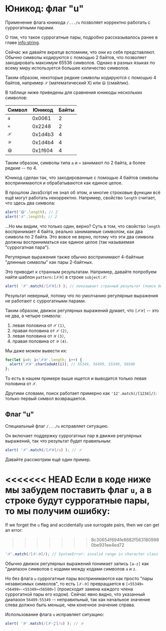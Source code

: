 
# Юникод: флаг "u"

Применение флага юникода `/.../u` позволяет корректно работать с суррогатными парами.

О том, что такое суррогатные пары, подробно рассказывалось ранее в главе <info:string>.

Сейчас же давайте вкратце вспомним, что они из себя представляют. Обычно символы кодируются с помощью 2 байтов, что позволяет закодировать максимум 65536 символов. Однако в разных языках по всему миру используется большее количество символов.

Таким образом, некоторые редкие символы кодируются с помощью 4 байтов, например `𝒳` (математический X) или `😄` (смайлик).

В таблице ниже приведены для сравнения юникоды нескольких символов:

| Символ  | Юникод | Байты  |
|------------|---------|--------|
| `a` | 0x0061 |  2 |
| `≈` | 0x2248 |  2 |
|`𝒳`| 0x1d4b3 | 4 |
|`𝒴`| 0x1d4b4 | 4 |
|`😄`| 0x1f604 | 4 |

Таким образом, символы типа `a` и `≈` занимают по 2 байта, а более редкие -- по 4.

Юникод сделан так, что закодированные с помощью 4 байтов символы воспринимаются и обрабатываются как единое целое.

В прошлом JavaScript не знал об этом, и многие строковые функции всё ещё могут работать некорректно. Например, свойство `length` считает, что здесь два символа:

```js run
alert('😄'.length); // 2
alert('𝒳'.length); // 2
```

...Но мы видим, что только один, верно? Суть в том, что свойство `length` воспринимает 4 байта, реально занимаемые символом, как два символа по 2 байта. Это вовсе не верно, потому что эти два символа должны восприниматься как единое целое (так называемая "суррогатная пара").

Регулярные выражения также обычно воспринимают 4-байтные "длинные символы" как пары 2-байтных.

Это приводит к странным результатам. Например, давайте попробуем найти шаблон `pattern:[𝒳𝒴]` в строке `subject:𝒳`:

```js run
alert( '𝒳'.match(/[𝒳𝒴]/) ); // показывает странный результат (поиск был произведён неправильно, и вернулась только половина символа)
```

Результат неверный, потому что по умолчанию регулярные выражения не работают с суррогатными парами.

Таким образом, движок регулярных выражений думает, что `[𝒳𝒴]` -- это не два, а четыре символа:
1. левая половина от `𝒳` `(1)`,
2. правая половина от `𝒳` `(2)`,
3. левая половина от `𝒴` `(3)`,
4. правая половина от `𝒴` `(4)`.

Мы даже можем вывести их:

```js run
for(let i=0; i<'𝒳𝒴'.length; i++) {
  alert('𝒳𝒴'.charCodeAt(i)); // 55349, 56499, 55349, 56500
};
```

То есть в нашем примере выше ищется и выводится только левая половина от `𝒳`.

Другими словами, поиск работает примерно как `'12'.match(/[1234]/)`: только первый символ возвращается.

## Флаг "u"

Специальный флаг `/.../u` исправляет ситуацию.

Он включает поддержку суррогатных пар в движке регулярных выражений, так что результат будет правильным:

```js run
alert( '𝒳'.match(/[𝒳𝒴]/u) ); // 𝒳
```

Давайте рассмотрим ещё один пример.

<<<<<<< HEAD
Если в коде ниже мы забудем поставить флаг `u`, а в строке будут суррогатные пары, то мы получим ошибку:
=======
If we forget the `u` flag and accidentally use surrogate pairs, then we can get an error:
>>>>>>> 8c30654f694fe8682f5631809980be931ee4ed72

```js run
'𝒳'.match(/[𝒳-𝒴]/); // SyntaxError: invalid range in character class
```

Обычно движок регулярных выражений понимает запись `[a-z]` как "диапазон символов с кодами между кодами символов `a` и `z`.

Но без флага `u` суррогатные пары воспринимаются как просто "пары независимых символов", то есть `[𝒳-𝒴]` превращается в `[<55349><56499>-<55349><56500>]` (происходит замена каждого члена суррогатной пары его кодом). Сейчас явно видно, что указанный диапазон `56499-55349` -- неправильный, так как начальное значение слева должно быть меньше, чем конечное значение справа.

Использование флага `u` исправляет ситуацию:

```js run
alert( '𝒴'.match(/[𝒳-𝒵]/u) ); // 𝒴
```
